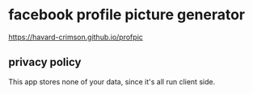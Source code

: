# facebook profile picture generator

https://havard-crimson.github.io/profpic

## privacy policy

This app stores none of your data, since it's all run client side.
